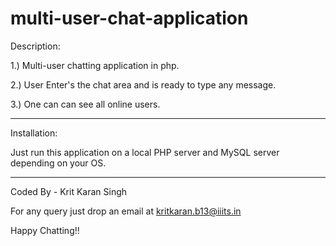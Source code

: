 # multi-user-chat-application



Description:

1.) Multi-user chatting application in php.

2.) User Enter's the chat area and is ready to type any message.

3.) One can can see all online users.

----------------------------

Installation:


Just run this application on  a local PHP server and MySQL server depending on your OS.


-----------------------------

Coded By - Krit Karan Singh


For any query just drop an email at kritkaran.b13@iiits.in

Happy Chatting!!
